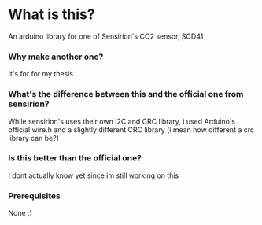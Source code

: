 # What is this?
An arduino library for one of Sensirion's CO2 sensor, SCD41

### Why make another one?
It's for for my thesis

### What's the difference between this and the official one from sensirion?
While sensirion's uses their own I2C and CRC library, i used Arduino's official wire.h and a slightly different CRC library (i mean how different a crc library can be?)

### Is this better than the official one?
I dont actually know yet since im still working on this

### Prerequisites
None :)
